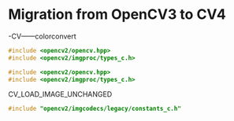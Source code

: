 # Migration from OpenCV3 to CV4

-CV——colorconvert
```c++
#include <opencv2/opencv.hpp>
#include <opencv2/imgproc/types_c.h>

#include <opencv2/opencv.hpp>
#include <opencv2/imgproc/types_c.h>
```

CV_LOAD_IMAGE_UNCHANGED
```c++
#include "opencv2/imgcodecs/legacy/constants_c.h" 
```